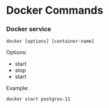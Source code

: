 # Docker Commands

### Docker service
```
docker [options] [container-name]
```
Options:
- start
- stop
- start

Example:
```
docker start postgres-11
```